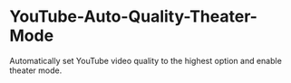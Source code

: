 # YouTube-Auto-Quality-Theater-Mode
Automatically set YouTube video quality to the highest option and enable theater mode.
